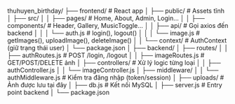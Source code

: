 thuhuyen_birthday/
├── frontend/                     # React app
│   ├── public/                  # Assets tĩnh
│   ├── src/
│   │   ├── pages/              # Home, About, Admin, Login...
│   │   ├── components/         # Header, Gallery, MusicToggle...
│   │   ├── api/                # Gọi axios đến backend
│   │   │   └── auth.js         # login(), logout()
│   │   │   └── image.js        # getImages(), uploadImage(), deleteImage()
│   │   └── context/            # AuthContext (giữ trạng thái user)
│   └── package.json
│
├── backend/
│   ├── routes/
│   │   ├── authRoutes.js       # POST /login, /logout
│   │   ├── imageRoutes.js      # GET/POST/DELETE ảnh
│   ├── controllers/            # Xử lý logic từng loại
│   │   ├── authController.js
│   │   └── imageController.js
│   ├── middleware/
│   │   └── authMiddleware.js   # Kiểm tra đăng nhập (token/session)
│   ├── uploads/                # Ảnh được lưu tại đây
│   ├── db.js                   # Kết nối MySQL
│   ├── server.js               # Entry point backend
│   └── package.json
